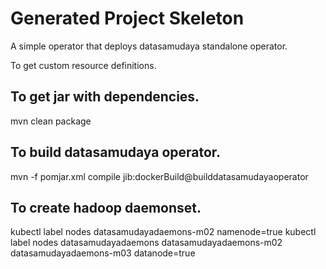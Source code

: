 # Generated Project Skeleton

A simple operator that deploys datasamudaya standalone operator. 

To get custom resource definitions.

To get jar with dependencies.
------------------------------
mvn clean package


To build datasamudaya operator.
--------------------------------
mvn -f pomjar.xml compile jib:dockerBuild@builddatasamudayaoperator

To create hadoop daemonset.
--------------------------
kubectl label nodes datasamudayadaemons-m02 namenode=true
kubectl label nodes datasamudayadaemons datasamudayadaemons-m02 datasamudayadaemons-m03 datanode=true